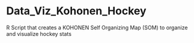 Data_Viz_Kohonen_Hockey
=======================

R Script that creates a KOHONEN Self Organizing Map (SOM) to organize and visualize hockey stats 

